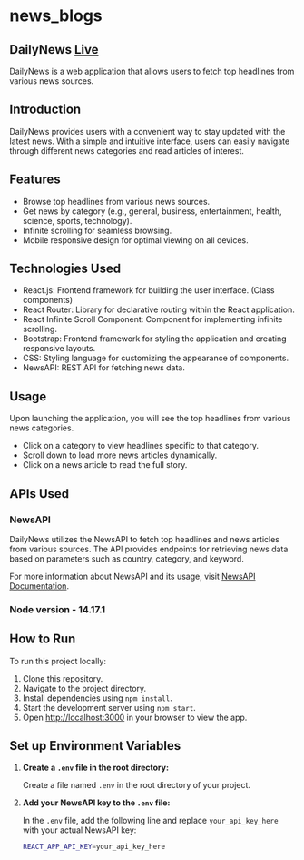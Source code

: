 # news_blogs

## DailyNews [Live](https://daily-news-blogs.netlify.app/)
DailyNews is a web application that allows users to fetch top headlines from various news sources.

## Introduction

DailyNews provides users with a convenient way to stay updated with the latest news. With a simple and intuitive interface, users can easily navigate through different news categories and read articles of interest.

## Features

- Browse top headlines from various news sources.
- Get news by category (e.g., general, business, entertainment, health, science, sports, technology).
- Infinite scrolling for seamless browsing.
- Mobile responsive design for optimal viewing on all devices.

## Technologies Used

- React.js: Frontend framework for building the user interface. (Class components)
- React Router: Library for declarative routing within the React application.
- React Infinite Scroll Component: Component for implementing infinite scrolling.
- Bootstrap: Frontend framework for styling the application and creating responsive layouts.
- CSS: Styling language for customizing the appearance of components.
- NewsAPI: REST API for fetching news data.

## Usage
Upon launching the application, you will see the top headlines from various news categories.

- Click on a category to view headlines specific to that category.
- Scroll down to load more news articles dynamically.
- Click on a news article to read the full story.

## APIs Used

### NewsAPI

DailyNews utilizes the NewsAPI to fetch top headlines and news articles from various sources. The API provides endpoints for retrieving news data based on parameters such as country, category, and keyword.

For more information about NewsAPI and its usage, visit [NewsAPI Documentation](https://newsapi.org/docs).

### Node version - 14.17.1

## How to Run

To run this project locally:

1. Clone this repository.
2. Navigate to the project directory.
3. Install dependencies using `npm install`.
4. Start the development server using `npm start`.
5. Open [http://localhost:3000](http://localhost:3000) in your browser to view the app.


## Set up Environment Variables

1. **Create a `.env` file in the root directory:**

   Create a file named `.env` in the root directory of your project.

2. **Add your NewsAPI key to the `.env` file:**

   In the `.env` file, add the following line and replace `your_api_key_here` with your actual NewsAPI key:

   ```bash
   REACT_APP_API_KEY=your_api_key_here
